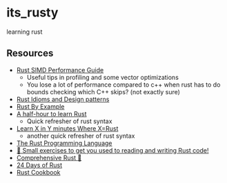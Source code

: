 # its_rusty
learning rust


## Resources

- [Rust SIMD Performance Guide](https://rust-lang.github.io/packed_simd/perf-guide/introduction.html)
    - Useful tips in profiling and some vector optimizations
    - You lose a lot of performance compared to c++ when rust has to do bounds checking which C++ skips? (not exactly sure) 
- [Rust Idioms and Design patterns](https://rust-unofficial.github.io/patterns/intro.html)
- [Rust By Example](https://doc.rust-lang.org/rust-by-example/index.html)
- [A half-hour to learn Rust](https://fasterthanli.me/articles/a-half-hour-to-learn-rust)
    - Quick refresher of rust syntax
- [Learn X in Y minutes Where X=Rust](https://learnxinyminutes.com/docs/rust/)
    - another quick refresher of rust syntax
- [The Rust Programming Language](https://doc.rust-lang.org/book/title-page.html)
- [:crab: Small exercises to get you used to reading and writing Rust code!](https://github.com/rust-lang/rustlings)
- [Comprehensive Rust :crab:](https://google.github.io/comprehensive-rust/welcome.html)
- [24 Days of Rust](https://zsiciarz.github.io/24daysofrust/index.html)
- [Rust Cookbook](https://rust-lang-nursery.github.io/rust-cookbook/intro.html)
